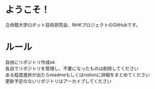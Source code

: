 # ようこそ！
立命館大学ロボット技術研究会、NHKプロジェクトのGitHubです。
# ルール
自由にリポジトリ作成ok  
各自でリポジトリを管理し、不要になったものは削除してください   
ある程度進捗が出たらreadmeもしくはnotionに詳細をまとめてください  
更新予定のないリポジトリはアーカイブしてください  

